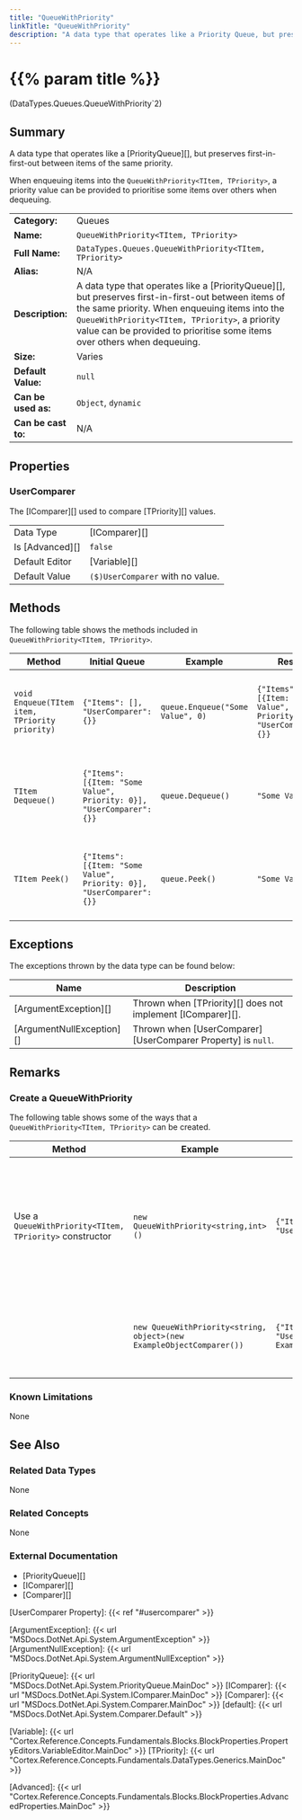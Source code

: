 ```yaml
---
title: "QueueWithPriority"
linkTitle: "QueueWithPriority"
description: "A data type that operates like a Priority Queue, but preserves first-in-first-out between items of the same priority."
---
```


# {{% param title %}}

<p class="namespace">(DataTypes.Queues.QueueWithPriority`2)</p>

## Summary

A data type that operates like a [PriorityQueue][], but preserves first-in-first-out between items of the same priority.

When enqueuing items into the `QueueWithPriority<TItem, TPriority>`, a priority value can be provided to prioritise some items over others when dequeuing.

| | |
|-|-|
| **Category:**          | Queues                                                        |
| **Name:**              | `QueueWithPriority<TItem, TPriority>`                                           |
| **Full Name:**         | `DataTypes.Queues.QueueWithPriority<TItem, TPriority>`                          |
| **Alias:**             | N/A                                                           |
| **Description:**       | A data type that operates like a [PriorityQueue][], but preserves first-in-first-out between items of the same priority. When enqueuing items into the `QueueWithPriority<TItem, TPriority>`, a priority value can be provided to prioritise some items over others when dequeuing.|
| **Size:**              | Varies                                                        |
| **Default Value:**     | `null`                                                        |
| **Can be used as:**    | `Object`, `dynamic`                                           |
| **Can be cast to:**    | N/A                                                           |

## Properties

### UserComparer

The [IComparer][] used to compare [TPriority][] values.
  
| | |
|--------------------|---------------------------|
| Data Type | [IComparer][] |
| Is [Advanced][] | `false` |
| Default Editor | [Variable][] |
| Default Value | `($)UserComparer` with no value. |

## Methods

The following table shows the methods included in `QueueWithPriority<TItem, TPriority>`.

| Method | Initial Queue | Example | Result | Notes |
|-|-|-|-|-|
| `void Enqueue(TItem item, TPriority priority)` | `{"Items": [], "UserComparer": {}}` |`queue.Enqueue("Some Value", 0)` | `{"Items": [{Item: "Some Value", Priority: 0}], "UserComparer": {}}` | `{Item: "Some Value", Priority: 0}` is added to the queue. |
| `TItem Dequeue()` | `{"Items": [{Item: "Some Value", Priority: 0}], "UserComparer": {}}` | `queue.Dequeue()` | `"Some Value"` | `{Item: "Some Value", Priority: 0}` is removed from the queue. |
| `TItem Peek()` | `{"Items": [{Item: "Some Value", Priority: 0}], "UserComparer": {}}` | `queue.Peek()` | `"Some Value"` | `{Item: "Some Value", Priority: 0}` remains in the queue. |

## Exceptions

The exceptions thrown by the data type can be found below:

| Name     | Description |
|----------|----------|
| [ArgumentException][] | Thrown when [TPriority][] does not implement [IComparer][]. |
| [ArgumentNullException][] | Thrown when [UserComparer][UserComparer Property] is `null`. |

## Remarks

### Create a QueueWithPriority

The following table shows some of the ways that a `QueueWithPriority<TItem, TPriority>` can be created.

| Method | Example | Result | Editor&nbsp;Support | Notes |
|-|-|-|-|-|
| Use a `QueueWithPriority<TItem, TPriority>` constructor | `new QueueWithPriority<string,int>()`                   | `{"Items": [], "UserComparer": {}}`            | Expression | Priority type must implement [IComparer][] because the [default][] type [Comparer][] is used to sort by priority. |
|                              | `new QueueWithPriority<string, object>(new ExampleObjectComparer())`                   | `{"Items": [], "UserComparer": Example.ObjectComparer}`            | Expression | A [Comparer][] for the [TPriority][] type must be included. |

### Known Limitations

None

## See Also

### Related Data Types

None

### Related Concepts

None

### External Documentation

* [PriorityQueue][]
* [IComparer][]
* [Comparer][]

[UserComparer Property]: {{< ref "#usercomparer" >}}

[ArgumentException]: {{< url "MSDocs.DotNet.Api.System.ArgumentException" >}}
[ArgumentNullException]: {{< url "MSDocs.DotNet.Api.System.ArgumentNullException" >}}

[PriorityQueue]: {{< url "MSDocs.DotNet.Api.System.PriorityQueue.MainDoc" >}}
[IComparer]: {{< url "MSDocs.DotNet.Api.System.IComparer.MainDoc" >}}
[Comparer]: {{< url "MSDocs.DotNet.Api.System.Comparer.MainDoc" >}}
[default]: {{< url "MSDocs.DotNet.Api.System.Comparer.Default" >}}

[Variable]: {{< url "Cortex.Reference.Concepts.Fundamentals.Blocks.BlockProperties.PropertyEditors.VariableEditor.MainDoc" >}}
[TPriority]: {{< url "Cortex.Reference.Concepts.Fundamentals.DataTypes.Generics.MainDoc" >}}

[Advanced]: {{< url "Cortex.Reference.Concepts.Fundamentals.Blocks.BlockProperties.AdvancedProperties.MainDoc" >}}
